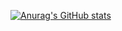[![Anurag's GitHub stats](https://github-readme-stats.vercel.app/api?username=SplinterGP?theme=merko)](https://github.com/anuraghazra/github-readme-stats)

<!--
**SplinterGP/SplinterGP** is a ✨ _special_ ✨ repository because its `README.md` (this file) appears on your GitHub profile.

Here are some ideas to get you started:

- 🔭 I’m currently working on ...
- 🌱 I’m currently learning ...
- 👯 I’m looking to collaborate on ...
- 🤔 I’m looking for help with ...
- 💬 Ask me about ...
- 📫 How to reach me: ...
- 😄 Pronouns: ...
- ⚡ Fun fact: ...
-->
